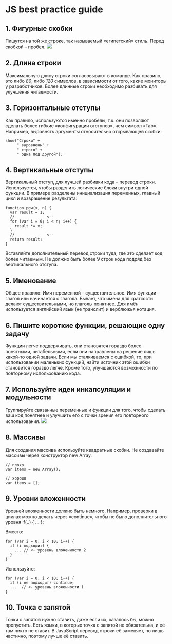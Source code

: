 # JS best practice guide 

## 1. Фигурные скобки
Пишутся на той же строке, так называемый «египетский» стиль. Перед скобкой – пробел.
![](https://learn.javascript.ru/article/coding-style/figure-bracket-style@2x.png)
## 2. Длина строки
Максимальную длину строки согласовывают в команде. Как правило, это либо *80*, либо *120* символов, в зависимости от того, какие мониторы у разработчиков.
Более длинные строки необходимо разбивать для улучшения читаемости.
## 3. Горизонтальные отступы
Как правило, используются именно пробелы, т.к. они позволяют сделать более гибкие «конфигурации отступов», чем символ «Tab». Например, выровнять аргументы относительно открывающей скобки:
```
show("Строки" +
     " выровнены" +
     " строго" +
     " одна под другой");
```
## 4. Вертикальные отступы
Вертикальный отступ, для лучшей разбивки кода – перевод строки. Используется, чтобы разделить логические блоки внутри одной функции. В примере разделены инициализация переменных, главный цикл и возвращение результата:
```
function pow(x, n) {
  var result = 1;
  //              <--
  for (var i = 0; i < n; i++) {
    result *= x;
  }
  //              <--
  return result;
}
```
Вставляйте дополнительный перевод строки туда, где это сделает код более читаемым. Не должно быть более 9 строк кода подряд без вертикального отступа.
## 5. Именование
Общее правило:
Имя переменной – существительное.
Имя функции – глагол или начинается с глагола. Бывает, что имена для краткости делают существительными, но глаголы понятнее.
Для имён используется английский язык (не транслит) и верблюжья нотация.
## 6. Пишите короткие функции, решающие одну задачу
Функции легче поддерживать, они становятся гораздо более понятными, читабельными, если они направлены на решение лишь какой-то одной задачи. Если мы сталкиваемся с ошибкой, то, при использовании маленьких функций, найти источник этой ошибки становится гораздо легче. Кроме того, улучшаются возможности по повторному использованию кода.
## 7. Используйте идеи инкапсуляции и модульности
Группируйте связанные переменные и функции для того, чтобы сделать ваш код понятнее и улучшить его с точки зрения его повторного использования.
![](https://cdn-images-1.medium.com/max/1600/1*HX7KCnfRx65cV1P17ieeyQ.png)
## 8. Массивы
Для создания массива используйте квадратные скобки. Не создавайте массивы через конструктор new Array.
```
// плохо
var items = new Array();

// хорошо
var items = [];
```
## 9. Уровни вложенности
Уровней вложенности должно быть немного.
Например, проверки в циклах можно делать через «continue», чтобы не было дополнительного уровня if(..) { ... }:

Вместо:
```
for (var i = 0; i < 10; i++) {
  if (i подходит) {
    ... // <- уровень вложенности 2
  }
}
```
Используйте:
```
for (var i = 0; i < 10; i++) {
  if (i не подходит) continue;
  ...  // <- уровень вложенности 1
}
```
## 10. Точка с запятой
Точки с запятой нужно ставить, даже если их, казалось бы, можно пропустить. Есть языки, в которых точка с запятой не обязательна, и её там никто не ставит. В JavaScript перевод строки её заменяет, но лишь частично, поэтому лучше её ставить.